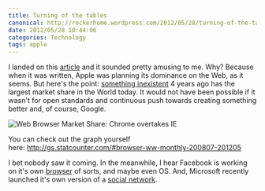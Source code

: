```yaml
---
title: Turning of the tables
canonical: http://rockerhome.wordpress.com/2012/05/28/turning-of-the-tables/
date: 2012/05/28 10:44:06
categories: Technology
tags: apple
---
```

I landed on this [article](http://john.jubjubs.net/2007/06/14/a-pictures-worth-100m-users/) and it sounded pretty amusing to me. Why? Because when it was written, Apple was planning its dominance on the Web, as it seems. But here's the point: [something inexistent](http://google.com/chrome) 4 years ago has the largest market share in the World today. It would not have been possible if it wasn't for open standards and continuous push towards creating something better and, of course, Google.<span class="more"></span>

![Web Browser Market Share: Chrome overtakes IE](http://rockerhome.files.wordpress.com/2012/05/screen-shot-2012-05-28-at-10-27-14-am.png)

You can check out the graph yourself here: <http://gs.statcounter.com/#browser-ww-monthly-200807-201205>

I bet nobody saw it coming. In the meanwhile, I hear Facebook is working on it's own [browser](http://parislemon.com/post/23826782868/is-facebook-about-to-buy-opera-to-create-own-facebook) of sorts, and maybe even OS. And, Microsoft recently launched it's own version of a [social network](http://so.cl).